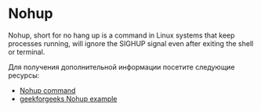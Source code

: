 # Nohup

Nohup, short for no hang up is a command in Linux systems that keep processes running, will ignore the SIGHUP signal even after exiting the shell or terminal.

Для получения дополнительной информации посетите следующие ресурсы:

- [Nohup command](https://www.digitalocean.com/community/tutorials/nohup-command-in-linux)
- [geekforgeeks Nohup example](https://www.geeksforgeeks.org/nohup-command-in-linux-with-examples/)
